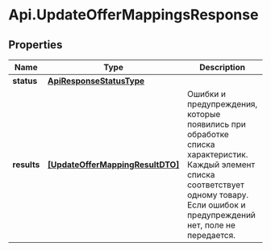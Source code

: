 # Api.UpdateOfferMappingsResponse

## Properties

Name | Type | Description | Notes
------------ | ------------- | ------------- | -------------
**status** | [**ApiResponseStatusType**](ApiResponseStatusType.md) |  | [optional] 
**results** | [**[UpdateOfferMappingResultDTO]**](UpdateOfferMappingResultDTO.md) | Ошибки и предупреждения, которые появились при обработке списка характеристик. Каждый элемент списка соответствует одному товару.  Если ошибок и предупреждений нет, поле не передается.  | [optional] 


